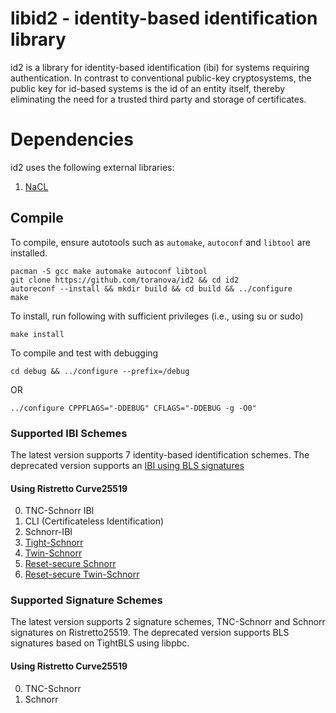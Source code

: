 # libid2 - identity-based identification library
id2 is a library for identity-based identification (ibi) for systems requiring authentication. In contrast to conventional public-key cryptosystems, the public key for id-based systems is the id of an entity itself, thereby eliminating the need for a trusted third party and storage of certificates.

# Dependencies
id2 uses the following external libraries:
1. [NaCL](https://nacl.cr.yp.to/)

## Compile
To compile, ensure autotools such as `automake`, `autoconf` and `libtool` are installed.
```
pacman -S gcc make automake autoconf libtool
git clone https://github.com/toranova/id2 && cd id2
autoreconf --install && mkdir build && cd build && ../configure
make
```
To install, run following with sufficient privileges (i.e., using su or sudo)
```
make install
```
To compile and test with debugging
```
cd debug && ../configure --prefix=/debug
```
OR
```
../configure CPPFLAGS="-DDEBUG" CFLAGS="-DDEBUG -g -O0"
```

### Supported IBI Schemes
The latest version supports 7 identity-based identification schemes. The deprecated version supports an [IBI using BLS signatures](https://ieeexplore.ieee.org/document/9049156)

#### Using Ristretto Curve25519
0. TNC-Schnorr IBI
1. CLI (Certificateless Identification)
2. Schnorr-IBI
3. [Tight-Schnorr](https://www.researchgate.net/publication/221317622_A_Variant_of_Schnorr_Identity-Based_Identification_Scheme_with_Tight_Reduction)
4. [Twin-Schnorr](https://www.hindawi.com/journals/tswj/2015/237514/)
5. [Reset-secure Schnorr](https://www.researchgate.net/publication/286842222_Reset-Secure_Identity-Based_Identification_Schemes_Without_Pairings)
6. [Reset-secure Twin-Schnorr](https://www.researchgate.net/publication/286842222_Reset-Secure_Identity-Based_Identification_Schemes_Without_Pairings)

### Supported Signature Schemes
The latest version supports 2 signature schemes, TNC-Schnorr and Schnorr signatures on Ristretto25519. The deprecated version supports BLS signatures based on TightBLS using libpbc.

#### Using Ristretto Curve25519
0. TNC-Schnorr
1. Schnorr
